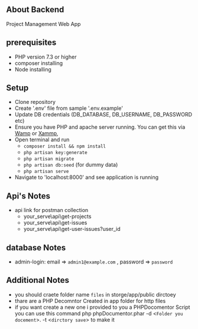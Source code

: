 ## About Backend

Project Management Web App

## prerequisites

- PHP version 7.3 or higher
- composer installing
- Node installing

## Setup

- Clone repository
- Create '.env' file from sample '.env.example'
- Update DB credentials (DB_DATABASE, DB_USERNAME, DB_PASSWORD etc)
- Ensure you have PHP and apache server running. You can get this via 
[Wamp](https://www.wampserver.com/en/) or [Xammp](https://www.apachefriends.org/), 
- Open terminal and run 
  - `composer install && npm install`
  - `php artisan key:generate`
  - `php artisan migrate`
  - `php artisan db:seed` (for dummy data)
  - `php artisan serve`
- Navigate to 'localhost:8000' and see application is running

## Api's Notes

- api link for postman collection
  - your_serve\api\get-projects
  - your_serve\api\get-issues 
  - your_serve\api\get-user-issues?user_id

## database Notes
- admin-login: email => `admin1@example.com` , password => `password`

## Additional Notes
- you should craete folder name `files` in storge/app/public  dirctoey
- thare are a PHP Decomntor Created in app folder  for http files
- if you want create a new one i provided to you a PHPDocomentor Script 
  you can use this command  php phpDocumentor.phar -d <`Folder you docement`>. -t <`dirctory save`> 
   to make it  

   



